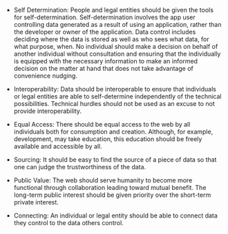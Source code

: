 * Self Determination: People and legal entities should be given the tools for self-determination. Self-determination involves the app user controlling data generated as a result of using an application, rather than the developer or owner of the application. Data control includes deciding where the data is stored as well as who sees what data, for what purpose, when. No individual should make a decision on behalf of another individual without consultation and ensuring that the individually is equipped with the necessary information to make an informed decision on the matter at hand that does not take advantage of convenience nudging.

* Interoperability: Data should be interoperable to ensure that individuals or legal entities are able to self-determine independently of the technical possibilities. Technical hurdles should not be used as an excuse to not provide interoperability.

* Equal Access: There should be equal access to the web by all individuals both for consumption and creation. Although, for example, development, may take education, this education should be freely available and accessible by all.

* Sourcing: It should be easy to find the source of a piece of data so that one can judge the trustworthiness of the data.

* Public Value: The web should serve humanity to become more functional through collaboration leading toward mutual benefit. The long-term public interest should be given priority over the short-term private interest.

* Connecting: An individual or legal entity should be able to connect data they control to the data others control. 

